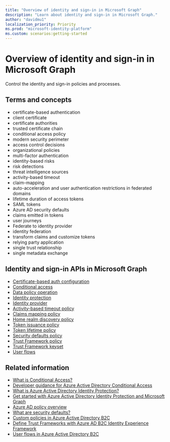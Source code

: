```yaml
---
title: "Overview of identity and sign-in in Microsoft Graph"
description: "Learn about identity and sign-in in Microsoft Graph."
author: "davidmu1"
localization_priority: Priority
ms.prod: "microsoft-identity-platform"
ms.custom: scenarios:getting-started
---
```


# Overview of identity and sign-in in Microsoft Graph

Control the identity and sign-in policies and processes. 

## Terms and concepts

- certificate-based authentication
- client certificate
- certificate authorities
- trusted certificate chain
- conditional access policy
- modern security perimeter
- access control decisions
- organizational policies
- multi-factor authentication
- identity-based risks
- risk detections
- threat intelligence sources
- activity-based timeout
- claim-mapping
- auto-acceleration and user authentication restrictions in federated domains
- lifetime duration of access tokens
- SAML tokens
- Azure AD security defaults
- claims emitted in tokens
- user journeys
- Federate to identity provider
- identity federation
- transform claims and customize tokens
- relying party application
- single trust relationship
- single metadata exchange

## Identity and sign-in APIs in Microsoft Graph

- [Certificate-based auth configuration](https://docs.microsoft.com/graph/api/resources/certificatebasedauthconfiguration?view=graph-rest-beta)
- [Conditional access](https://docs.microsoft.com/graph/api/resources/conditionalaccesspolicy?view=graph-rest-beta)
- [Data policy operation](https://docs.microsoft.com/graph/api/resources/datapolicyoperation?view=graph-rest-beta)
- [Identity protection](https://docs.microsoft.com/graph/api/resources/identityprotection-root?view=graph-rest-beta)
- [Identity provider](https://docs.microsoft.com/graph/api/resources/identityprovider?view=graph-rest-beta)
- [Activity-based timeout policy](https://docs.microsoft.com/graph/api/resources/activitybasedtimeoutpolicy?view=graph-rest-beta)
- [Claims mapping policy](https://docs.microsoft.com/graph/api/resources/claimsmappingpolicy?view=graph-rest-beta)
- [Home realm discovery policy](https://docs.microsoft.com/graph/api/resources/homerealmdiscoverypolicy?view=graph-rest-beta)
- [Token issuance policy](https://docs.microsoft.com/graph/api/resources/tokenissuancepolicy?view=graph-rest-beta)
- [Token lifetime policy](https://docs.microsoft.com/graph/api/resources/tokenlifetimepolicy?view=graph-rest-beta)
- [Security defaults policy](https://docs.microsoft.com/graph/api/resources/identitysecuritydefaultsenforcementpolicy?view=graph-rest-beta)
- [Trust Framework policy](https://docs.microsoft.com/graph/api/resources/trustframeworkpolicy?view=graph-rest-beta)
- [Trust Framework keyset](https://docs.microsoft.com/graph/api/resources/trustframeworkkeyset?view=graph-rest-beta)
- [User flows](https://docs.microsoft.com/graph/api/resources/identityuserflow?view=graph-rest-beta)

## Related information

- [What is Conditional Access?](https://docs.microsoft.com/azure/active-directory/conditional-access/overview)
- [Developer guidance for Azure Active Directory Conditional Access](https://docs.microsoft.com/azure/active-directory/develop/v2-conditional-access-dev-guide)
- [What is Azure Active Directory Identity Protection?](https://docs.microsoft.com/azure/active-directory/identity-protection/overview-identity-protection)
- [Get started with Azure Active Directory Identity Protection and Microsoft Graph](https://docs.microsoft.com/azure/active-directory/identity-protection/howto-identity-protection-graph-api)
- [Azure AD policy overview](https://docs.microsoft.com/graph/api/resources/policy-overview?view=graph-rest-beta)
- [What are security defaults?](https://docs.microsoft.com/azure/active-directory/fundamentals/concept-fundamentals-security-defaults)
- [Custom policies in Azure Active Directory B2C](https://docs.microsoft.com/azure/active-directory-b2c/custom-policy-overview)
- [Define Trust Frameworks with Azure AD B2C Identity Experience Framework](https://docs.microsoft.com/azure/active-directory-b2c/custom-policy-trust-frameworks)
- [User flows in Azure Active Directory B2C](https://docs.microsoft.com/azure/active-directory-b2c/user-flow-overview)


